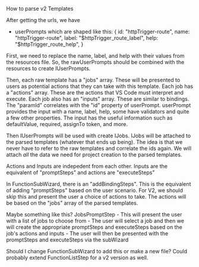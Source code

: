 How to parse v2 Templates

After getting the urls, we have
- userPrompts which are shaped like this:
{
  id: "httpTrigger-route",
  name: "httpTrigger-route",
  label: "$httpTrigger_route_label",
  help: "$httpTrigger_route_help",
}

First, we need to replace the name, label, and help with their values from the resources file.
So, the rawUserPrompts should be combined with the resources to create IUserPrompts.

Then, each raw template has a "jobs" array. These will be presented to users as potential actions that they can take with this template.
    Each job has a "actions" array. These are the actions that VS Code must interpret and execute.
    Each job also has an "inputs" array. These are similar to bindings. The "paramId" correlates with the "id" property of userPrompt. userPrompt provides the input with a name, label, help, some have validators and quite a few other properties.
    The input has the useful information such as defaultValue, required, assignTo token, and more.

Then IUserPrompts will be used with create IJobs. IJobs will be attached to the parsed templates (whatever that ends up being). The idea is that we never have to refer to the raw templates and correlate the ids again.
We will attach _all_ the data we need for project creation to the parsed templates.

Actions and Inputs are indepedent from each other. Inputs are the equivalent of "promptSteps" and actions are "executeSteps"

In FunctionSubWizard, there is an "addBindingSteps". This is the equivalent of adding "promptSteps" based on the user scenario.
For V2, we should skip this and present the user a choice of actions to take. The actions will be based on the "jobs" array of the parsed templates.

Maybe something like this?
JobsPromptStep
    - This will present the user with a list of jobs to choose from
    - The user will select a job and then we will create the appropriate promptSteps and executeSteps based on the job's actions and inputs
    - The user will then be presented with the promptSteps and executeSteps via the subWizard

Should I change FunctionSubWizard to add this or make a new file?
Could probably extend FunctionListStep for a v2 version as well.
